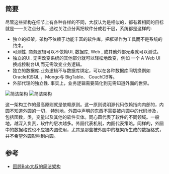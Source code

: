 ## 简要
尽管这些架构在细节上有各种各样的不同，大叔认为是相似的，都有着相同的目标就是——关注点分离，通过关注点分离把软件分成若干层，系统都是这样的:
* 独立的框架。架构不依赖于功能丰富的软件库，把框架作为工具而不是系统的约束。
* 可测性. 商务逻辑可以不依赖UI, 数据库, Web , 或其他外部元素就可以测试。
* 独立的UI. 无需改变系统的其他部分就可以轻松地改变，例如 一个 A Web UI 换成控制台UI,而无需改变业务逻辑。
* 独立的数据库.业务逻辑不与数据库绑定，可以在各种数据库间切换例如 Oracle和SQL ，Mongo与 BigTable、 CouchDB等。
* 外部代理的独立性. 事实上，业务逻辑需要简化到无需知道外面的世界。

![简洁架构](https://upload-images.jianshu.io/upload_images/73516-054464f7a2a9ed3f.jpg)
![简洁架构](https://cdn.ttgtmedia.com/rms/onlineImages/app_arch-layers_clean_architecture-f.png)

这一架构工作的最高原则就是依赖原则。这一原则说明源代码依赖指向内部的，内圆不知道外圆的一切， 特别地，外圆中声明的东西不需要被内圆中的代码涉及，包括函数，类，变量以及其他的软件实体。同心圆代表了软件的不同领域。一般地，越深入负责，软件的层次越多。外圆代表机制，内圆代表策略。同样的，外圆中的数据格式也不应被内圆使用，尤其是那些被外圆中的框架所生成的数据格式，并不希望外圆影响到内圆。


## 参考
* [回顾Bob大叔的简洁架构](https://www.jianshu.com/p/5260ec36dd7c)
